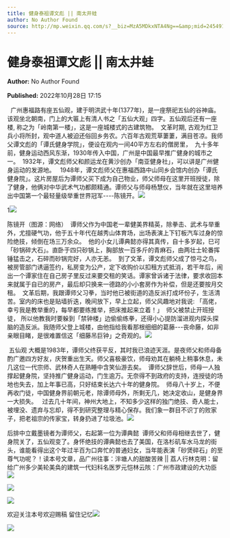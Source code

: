 ```yaml
---
title: 健身泰祖谭文彪 || 南太井蛙
author: No Author Found
source: http://mp.weixin.qq.com/s?__biz=MzA5MDkxNTA4Ng==&amp;mid=2454912769&amp;idx=1&amp;sn=08774938b1ef27d82cfbfb94d3b6546c&amp;chksm=87a23760b0d5be76555ddf041fac45912cb76999ff22c16a1d972e709e7c02322c95ff0d7768&poc_token=HJ_Do2ejHyO-wNZGG8Q1S8FdPgy1YBBEob-nUEme
---
```


# 健身泰祖谭文彪 || 南太井蛙

**Author:** No Author Found

**Published:** 2022年10月28日 17:15

  广州惠福路有座五仙观，建于明洪武十年(1377年)，是一座祭祀五仙的谷神庙。该观坐北朝南，门上的大匾上有清人书之「五仙大观」四字。五仙观后还有一座楼, 称之为「岭南第一楼」，这是一座城楼式的古建筑物。  文革时期, 古观为红卫兵小将所封，观中道人被迫还俗回乡务农。六百年古观荒草萋萋，满目苍凉。我师父谭文彪的「谭氏健身学院」，便设在观内一间40平方左右的僧房里，  九十多年前，健身运动西风东渐，1930年传入中国，广州是中国最早推广健身的城市之一。  1932年，谭文彪师父和颜运龙在黄沙创办「南亚健身社」，可以讲是广州健身运动的发源地。   1948年，谭文彪师父在惠福西路中山同乡会馆内创办「谭氏健身院」。这片房屋后为谭师父买下成为自己物业，师父师母在这里开班授徒，除了健身，他俩对中华武术气功都颇精通。谭师父与师母杨慧仪，当年就在这里培养出中国第一个最轻量级举重世界冠军----陈镜开。![](https://mmbiz.qpic.cn/mmbiz_jpg/PJWG74pLsMayvR1AyLpp1OwsWXJhmAMu6hEnyJ4hyVxh2jeFxNGwngJfdXCj1cuXFPwvvJjPH1NhDydQF15CRA/640?wx_fmt=jpeg)

1![](https://mmbiz.qpic.cn/mmbiz_png/Ljib4So7yuWiaBRcibfEia8YnCdtohFzS0G68ialFRgyw0rxeGT6H4dEu8uPAfS0Vk81LW6LpebXibFqWfRb9ibIsvV9A/640?wx_fmt=png)

陈镜开（图源：网络）  谭师父作为中国老一辈健美界精英，除拳击、武术与举重外，尤擅硬气功，他于五十年代在越秀山体育场，出场表演上下钉板汽车过身的惊险绝技，倾倒在场三万余众。  他的小女儿谭典懿亦得其真传，自十多岁起，巳可「砂锅碎大石」。直卧于四只砂锅上，胸部放一百多斤的青麻石，由两壮士轮番挥锤猛击之，石碎而砂锅完好，人亦无恙。  到了文革，谭文彪师父成了惊弓之鸟，被房管部门诱逼签约，私房变为公产，定下收购价以扣租方式抵消，若干年后，闹出一个谭家住在自己房子里反过来要交租的笑话。谭家曾诉诸于法律，要求收回本来就属于自已的房产，最后却只换来一德路的小小套房作为补偿，但是还要按月交租。  文革后期，我跟谭师父习拳，当时他已被街道的造反派打成坏份子，生活清苦。室内的床也是贴墙折迭，晚间放下，早上立起，师父风趣地对我说: 「高佬，幸亏我是教举重的，每早都要练推举，把床推起来立着！」  师父被禁止开班授徒， 所以他教我时要躲到「禁钟楼」边偷偷练拳，还得小心提防溜进观内探头探脑的造反派。我随师父登上城楼，由他指给我看那根细细的葛藤---丧命藤，如非亲眼目睹，是很难置信这「细藤吊巨钟」之奇观的。![](https://mmbiz.qpic.cn/mmbiz_jpg/PJWG74pLsMYm2NgPMIT5HHQmBwMnw608H4gYC8qjQm1EZhIYLnbGrdaeJfhfKdHjvUFVTD05ms5wv3Wq3DXz7w/640)

 五仙观 大概是1983年，谭师父终获平反，其时我已浪迹天涯。是夜师父和师母备酌广邀四方好友，庆贺重出生天。师父喜极豪饮，师母劝其在躺椅上稍事休息，未几这位一代宗师、武林奇人在熟睡中含笑仙游去矣。  谭师父辞世后，师母一人独撑起健身院，坚持推广健身运动，门生逾万。无奈得不到政府的支持，连授徒的场地也失去，加上年事已高，只好结束长达六十年的健身院。  师母八十岁上，不便再收门徒，中国健身界前朝元老，除谭师母外，所剩无几，她决定收山，是健身界一大损失。   过去几十年间，神州大地上，不知多少这样的独门绝技、奇人能士，被埋没、遗弃与忘却，得不到研究整理与精心保存。我们象一群目不识丁的败家子，把老祖宗的传家宝，转身扔进了垃圾池。![](https://mmbiz.qpic.cn/mmbiz_jpg/PJWG74pLsMYm2NgPMIT5HHQmBwMnw608wjGEia6qS0yDBicrY2t2YJc9Rv5z5icia4Yn3zG2OA4D1dJHXuoMNfva1g/640)

后排中立戴墨镜者为谭师父，右起第一位为谭典懿  谭师父和师母相继去世了，健身院关了，五仙观变了。身怀绝技的谭典懿也去了美国，在洛杉矶车水马龙的街头，谁能看得出这个年过半百为口奔忙的普通妇女，当年能表演「砂煲碎石」的至尊气功呢？！读本号文章，品广州往事：泮塘人的甜酸苦辣 || 荔人行林克明：留给广州多少美轮美奂的建筑一代妇科名医罗元恺林云陔：广州市政建设的大功臣![](https://mmbiz.qpic.cn/mmbiz_jpg/PJWG74pLsMYm2NgPMIT5HHQmBwMnw608kzyO7ibTPsebLfu0lodCmpQickuGaF7yhANItBSjQSx6QbonTHByibwKw/640)

![](https://mmbiz.qpic.cn/mmbiz_png/Ljib4So7yuWiaicJMUj1OnyybCLdPveiaLwd72ZhA9eCYeZL5VhUz2kQ4wllb8UMydIib8WpdwZIx0zG3kj8DxytXYQ/640?wx_fmt=png)

![](https://mmbiz.qpic.cn/mmbiz_gif/PJWG74pLsMayvR1AyLpp1OwsWXJhmAMusfs1pQabdPdhBk4997RJ6orCd8NJIkE6QtgAQLO9aEydzZrVqqk7ew/640?wx_fmt=gif)



欢迎关注本号欢迎赐稿 留住记忆![](https://mmbiz.qpic.cn/mmbiz_gif/PJWG74pLsMY4kze1RswORlwIruFfBicEYeomLV8Tjs3AO8zO5OIk2usXQ2wZOicfrAxou4MXF2OLDPUcfQiafn3SA/640?wx_fmt=gif)

![](https://mmbiz.qpic.cn/mmbiz_png/PJWG74pLsMbxzxSWsbSxWa401icEeDUWiawxAxbdgTq3LmtribGicfmgEgabFONInhdrQRwY9Y4pmxRGlAoaQAaMDA/640?wx_fmt=png)



